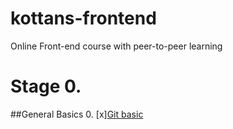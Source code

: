 # kottans-frontend
Online Front-end course with peer-to-peer learning

# Stage 0.

##General Basics
0. [x][Git basic](GitBasic/gitBasic.md)


